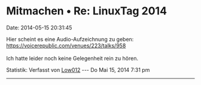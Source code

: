 Mitmachen • Re: LinuxTag 2014
=============================

Date: 2014-05-15 20:31:45

Hier scheint es eine Audio-Aufzeichnung zu geben:
<https://voicerepublic.com/venues/223/talks/958>\
\
Ich hatte leider noch keine Gelegenheit rein zu hören.

Statistik: Verfasst von
[Low012](http://forum.yacy-websuche.de/memberlist.php?mode=viewprofile&u=62)
--- Do Mai 15, 2014 7:31 pm

------------------------------------------------------------------------
